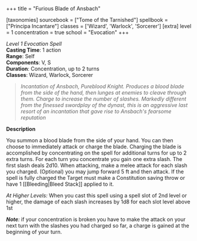 +++
title = "Furious Blade of Ansbach"

[taxonomies]
sourcebook = ["Tome of the Tarnished"]
spellbook = ["Principa Incantare"]
classes = ['Wizard', 'Warlock', 'Sorcerer']
[extra]
level = 1
concentration = true
school = "Evocation"
+++

*Level 1 Evocation Spell*  
**Casting Time**: 1 action  
**Range**: Self  
**Components**: V, S  
**Duration**: Concentration, up to 2 turns  
**Classes**: Wizard, Warlock, Sorcerer  

> _Incantation of Ansbach, Pureblood Knight. Produces a blood blade from the side of the hand, then lunges at enemies to cleave through them. Charge to increase the number of slashes. Markedly different from the finessed swordplay of the dynast, this is an aggressive last resort of an incantation that gave rise to Ansbach's fearsome reputation_  

**Description**




You summon a blood blade from the side of your hand. You can then choose to immediately attack or charge the blade. Charging the blade is accomplished by concentrating on the spell for additional turns for up to 2 extra turns. For each turn you concentrate you gain one extra slash. The first slash deals 2d10. When attacking, make a melee attack for each slash you charged. (Optional) you may jump forward 5 ft and then attack. If the spell is fully charged the Target must make a Constitution saving throw or have 1 [[Bleeding|Bleed Stack]] applied to it.



_At Higher Levels:_ When you cast this spell using a spell slot of 2nd level or higher, the damage of each slash increases by 1d8 for each slot level above 1st



_**Note**:_ if your concentration is broken you have to make the attack on your next turn with the slashes you had charged so far, a charge is gained at the beginning of your turn.
